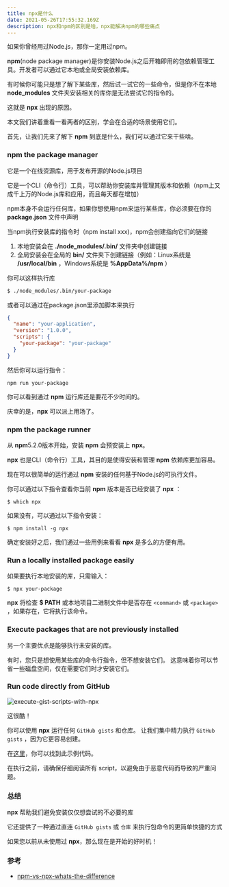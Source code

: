```yaml
---
title: npx是什么
date: 2021-05-26T17:55:32.169Z
description: npx和npm的区别是啥，npx能解决npm的哪些痛点
---
```



如果你曾经用过Node.js，那你一定用过npm。

**npm**(node package manager)是你安装Node.js之后开箱即用的包依赖管理工具。开发者可以通过它本地或全局安装依赖库。

有时候你可能只是想了解下某些库，然后试一试它的一些命令，但是你不在本地  **node_modules**  文件夹安装相关的库你是无法尝试它的指令的。

这就是 **npx** 出现的原因。

本文我们讲着重看一看两者的区别，学会在合适的场景使用它们。

首先，让我们先来了解下 **npm** 到底是什么，我们可以通过它来干些啥。

### npm the package manager

它是一个在线资源库，用于发布开源的Node.js项目

它是一个CLI（命令行）工具，可以帮助你安装库并管理其版本和依赖（npm上又成千上万的Node.js库和应用，而且每天都在增加）

npm本身不会运行任何库，如果你想使用npm来运行某些库，你必须要在你的 **package.json** 文件中声明

当npm执行安装库的指令时（npm install xxx)，npm会创建指向它们的链接
1. 本地安装会在 **./node_modules/.bin/** 文件夹中创建链接
2. 全局安装会在全局的 **bin/** 文件夹下创建链接（例如：Linux系统是 **/usr/local/bin** ，Windows系统是 **%AppData%/npm** ）

你可以这样执行库

``` bash
$ ./node_modules/.bin/your-package
```
或者可以通过在package.json里添加脚本来执行

``` json
{
  "name": "your-application",
  "version": "1.0.0",
  "scripts": {
    "your-package": "your-package"
  }
}
```
然后你可以运行指令：

``` node
npm run your-package
```

你可以看到通过 **npm** 运行库还是要花不少时间的。

庆幸的是，**npx** 可以派上用场了。

### npm the package runner

从 **npm**5.2.0版本开始，安装 **npm** 会预安装上 **npx**。

**npx** 也是CLI（命令行）工具，其目的是使得安装和管理 **npm** 依赖库更加容易。

现在可以很简单的运行通过 **npm** 安装的任何基于Node.js的可执行文件。

你可以通过以下指令查看你当前 **npm** 版本是否已经安装了 **npx** ：

``` dash
$ which npx
```
如果没有，可以通过以下指令安装：
``` dash
$ npm install -g npx
```

确定安装好之后，我们通过一些用例来看看 **npx** 是多么的方便有用。

### Run a locally installed package easily

如果要执行本地安装的库，只需输入：
``` dash
$ npx your-package
```
**npx** 将检查 **$ PATH** 或本地项目二进制文件中是否存在 `<command>` 或 `<package>` ，如果存在，它将执行该命令。

### Execute packages that are not previously installed

另一个主要优点是能够执行未安装的库。

有时，您只是想使用某些库的命令行指令，但不想安装它们。 这意味着你可以节省一些磁盘空间，仅在需要它们时才安装它们。

### Run code directly from GitHub

![execute-gist-scripts-with-npx](execute-gist-scripts-with-npx.jpeg)

这很酷！

你可以使用 **npx** 运行任何 `GitHub gists` 和仓库。 让我们集中精力执行 `GitHub gists` ，因为它更容易创建。

在[这里](https://gist.github.com/Tynael/0861d31ea17796c9a5b4a0162eb3c1e8)，你可以找到此示例代码。

在执行之前，请确保仔细阅读所有 script，以避免由于恶意代码而导致的严重问题。

### 总结

**npx** 帮助我们避免安装仅仅想尝试的不必要的库

它还提供了一种通过直连 `GitHub gists` 或 `仓库` 来执行包命令的更简单快捷的方式

如果您以前从未使用过 **npx**，那么现在是开始的好时机！

### 参考
- [npm-vs-npx-whats-the-difference](https://www.freecodecamp.org/news/npm-vs-npx-whats-the-difference/)
